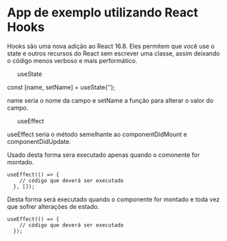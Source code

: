 <h1>App de exemplo utilizando React Hooks</h1>
<p>Hooks são uma nova adição ao React 16.8. Eles permitem que você use o state e outros recursos do React sem escrever uma classe, assim deixando o código menos verboso e mais performático.</p>

<ul>useState</ul>

<p>const [name, setName] = useState('');</p>
<p>name seria o nome da campo e setName a função para alterar o valor do campo.</p>

<ul>useEffect</ul>

<p>useEffect seria o método semelhante ao componentDidMount e componentDidUpdate.</p>
<p>Usado desta forma sera executado apenas quando o comonente for montado.</p>

```
useEffect(() => {
    // código que deverá ser executado
  }, []);
```

<p>Desta forma será executado quando o componente for montado e toda vez que
 sofrer alterações de estado.</p>

```
useEffect(() => {
    // código que deverá ser executado
  });
```
